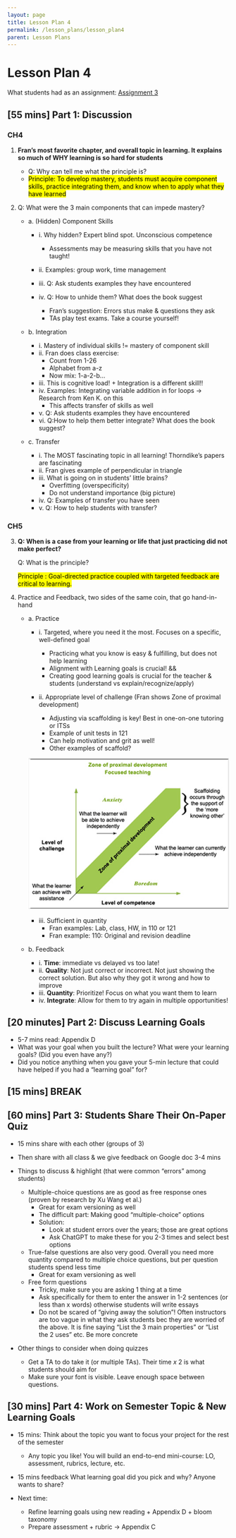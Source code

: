 ```yaml
---
layout: page
title: Lesson Plan 4
permalink: /lesson_plans/lesson_plan4
parent: Lesson Plans
---
```


# Lesson Plan 4
What students had as an assignment: [Assignment 3](/assignments/hw3)


## [55 mins] Part 1: Discussion

### CH4

1. **Fran’s most favorite chapter, and overall topic in learning. It explains so much of WHY learning is so hard for students** 
    - Q: Why can tell me what the principle is?
    - <mark>Principle: To develop mastery, students must acquire component skills, practice integrating them, and know when to apply what they have learned</mark>

2. Q: What were the 3 main components that can impede mastery?
    
    - a. (Hidden) Component Skills
        - i. Why hidden? Expert blind spot. Unconscious competence
            - Assessments may be measuring skills that you have not taught!
        - ii. Examples: group work, time management

        - iii. Q: Ask students examples they have encountered
            
        - iv. Q: How to unhide them? What does the book suggest
            - Fran’s suggestion: Errors stus make & questions they ask
            - TAs play test exams. Take a course yourself!


    - b. Integration
        - i. Mastery of individual skills != mastery of component skill
        - ii. Fran does class exercise:
            - Count from 1-26
            - Alphabet from a-z
            - Now mix: 1-a-2-b…
        - iii. This is cognitive load! + Integration is a different skill!!
        - iv. Examples: Integrating variable addition in for loops → Research from Ken K. on this
            - This affects transfer of skills as well
        - v. Q: Ask students examples they have encountered
        - vi. Q:How to help them better integrate? What does the book suggest?

    - c. Transfer
        - i. The MOST fascinating topic in all learning! Thorndike’s papers are fascinating
        - ii. Fran gives example of perpendicular in triangle
        - iii. What is going on in students’ little brains?
            - Overfitting (overspecificity)
            - Do not understand importance (big picture)
        - iv. Q: Examples of transfer you have seen
        - v. Q: How to help students with transfer?


### CH5

3. **Q: When is a case from your learning or life that just practicing did not make perfect?**

    Q: What is the principle?

    <mark>Principle : Goal-directed practice coupled with targeted feedback are critical to learning.</mark>

4. Practice and Feedback, two sides of the same coin, that go hand-in-hand
    - a. Practice
        - i. Targeted, where you need it the most. Focuses on a specific, well-defined goal
            - Practicing what you know is easy & fulfilling, but does not help learning
            - Alignment with Learning goals is crucial! &&
            - Creating good learning goals is crucial for the teacher & students (understand vs  explain/recognize/apply)


        - ii. Appropriate level of challenge (Fran shows Zone of proximal development)
            - Adjusting via scaffolding is key! Best in one-on-one tutoring or ITSs
            - Example of unit tests in 121
            - Can help motivation and grit as well!
            - Other examples of scaffold?

        ![Zone of Proximal Development Graph](/assets/images/zoneOfProximalDevelopment.png)

        - iii. Sufficient in quantity 
            - Fran examples: Lab, class, HW, in 110 or 121
            - Fran example: 110: Original and revision deadline


    - b. Feedback
        - i. **Time**: immediate vs delayed vs too late!
        - ii. **Quality**: Not just correct or incorrect. Not just showing the correct solution. But also why they got it wrong and how to improve
        - iii. **Quantity**: Prioritize! Focus on what you want them to learn
        - iv. **Integrate**: Allow for them to try again in multiple opportunities!   



## [20 minutes] Part 2: Discuss Learning Goals
- 5-7 mins read: Appendix D
- What was your goal when you built the lecture? What were your learning goals? (Did you even have any?)
- Did you notice anything when you gave your 5-min lecture that could have helped if you had a “learning goal” for?


## [15 mins] BREAK

## [60 mins] Part 3: Students Share Their On-Paper Quiz

- 15 mins share with each other (groups of 3)
- Then share with all class & we give feedback on Google doc 3-4 mins

- Things to discuss & highlight (that were common “errors” among students)
    - Multiple-choice questions are as good as free response ones (proven by research by Xu Wang et al.)
        - Great for exam versioning as well
        - The difficult part: Making good “multiple-choice” options
        - Solution:
            - Look at student errors over the years; those are great options
            - Ask ChatGPT to make these for you 2-3 times and select best options
    - True-false questions are also very good. Overall you need more quantity compared to multiple choice questions, but per question students spend less time
        - Great for exam versioning as well
    - Free form questions
        - Tricky, make sure you are asking 1 thing at a time
        - Ask specifically for them to enter the answer in 1-2 sentences (or less than x words) otherwise students will write essays
        - Do not be scared of “giving away the solution”! Often instructors are too vague in what they ask students bec they are worried of the above. It is fine saying “List the 3 main properties” or “List the 2 uses” etc. Be more concrete

- Other things to consider when doing quizzes
    - Get a TA to do take it (or multiple TAs). Their time *x* 2  is what students should aim for
    - Make sure your font is visible. Leave enough space between questions. 



## [30 mins] Part 4: Work on Semester Topic & New Learning Goals

- 15 mins: Think about the topic you want to focus your project for the rest of the semester
    - Any topic you like! You will build an end-to-end mini-course: LO, assessment, rubrics, lecture, etc.


- 15 mins feedback What learning goal did you pick and why? Anyone wants to share?


- Next time:
    - Refine learning goals using new reading + Appendix D + bloom taxonomy
    - Prepare assessment + rubric → Appendix C
